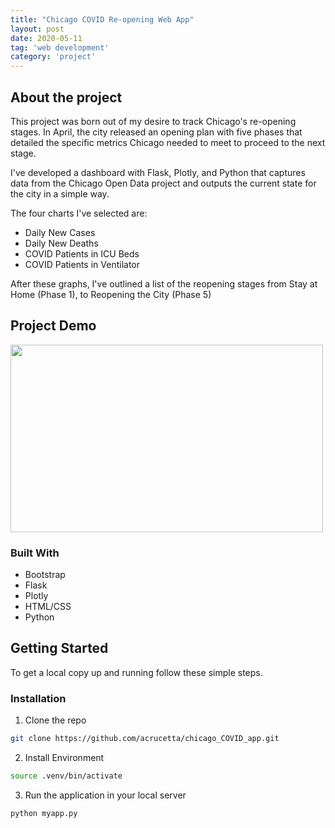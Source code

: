 ```yaml
---
title: "Chicago COVID Re-opening Web App"
layout: post
date: 2020-05-11
tag: 'web development'
category: 'project'
---
```

## About the project

This project was born out of my desire to track Chicago's re-opening stages. In April, the city released an opening plan with five phases that detailed the specific metrics Chicago needed to meet to proceed to the next stage.

I've developed a dashboard with Flask, Plotly, and Python that captures data from the Chicago Open Data project and outputs the current state for the city in a simple way.

The four charts I've selected are:
- Daily New Cases
- Daily New Deaths
- COVID Patients in ICU Beds
- COVID Patients in Ventilator

After these graphs, I've outlined a list of the reopening stages from Stay at Home (Phase 1), to Reopening the City (Phase 5)

## Project Demo

<img src="https://media.giphy.com/media/UqwoqfMAmZiV8vG6ea/giphy.gif" width="500" height="300" />

### Built With

* Bootstrap
* Flask
* Plotly
* HTML/CSS
* Python

<!-- GETTING STARTED -->
## Getting Started
To get a local copy up and running follow these simple steps.

### Installation
 
1. Clone the repo
```sh
git clone https://github.com/acrucetta/chicago_COVID_app.git
```
2. Install Environment
```sh
source .venv/bin/activate
```
3. Run the application in your local server
```sh
python myapp.py
```